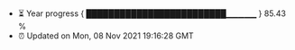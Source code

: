 - ⏳ Year progress { █████████████████████████▁▁▁▁▁ } 85.43 %
- ⏰ Updated on Mon, 08 Nov 2021 19:16:28 GMT

